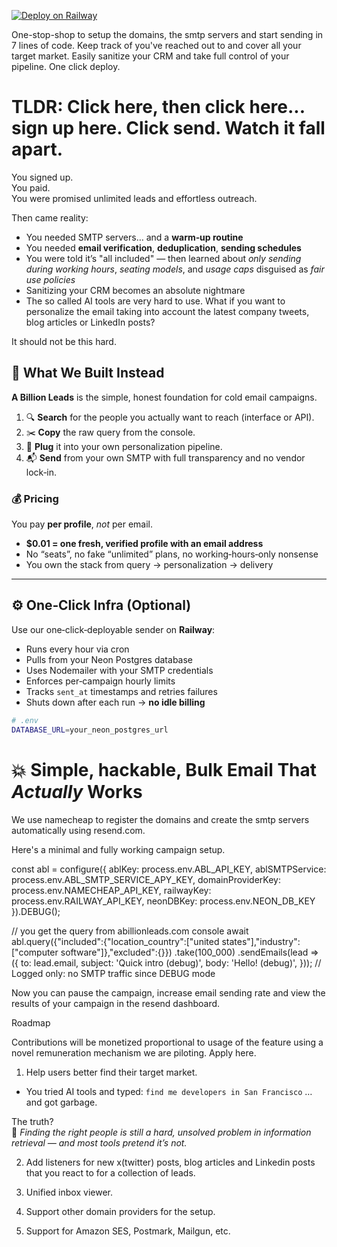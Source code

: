 [![Deploy on Railway](https://railway.com/button.svg)](https://railway.com/deploy/pQKn8C?referralCode=B_X-YI)


One-stop-shop to setup the domains, the smtp servers and start sending in 7 lines of code.
Keep track of you've reached out to and cover all your target market.
Easily sanitize your CRM and take full control of your pipeline.
One click deploy.

# TLDR: Click here, then click here... sign up here. Click send. Watch it fall apart.

You signed up.  
You paid.  
You were promised unlimited leads and effortless outreach.

Then came reality:

- You needed SMTP servers… and a **warm‑up routine**  
- You needed **email verification**, **deduplication**, **sending schedules**  
- You were told it’s "all included" — then learned about *only sending during working hours*, *seating models*, and *usage caps* disguised as *fair use policies*  
- Sanitizing your CRM becomes an absolute nightmare
- The so called AI tools are very hard to use. What if you want to personalize the email taking into account the latest company tweets, blog articles or LinkedIn posts?

It should not be this hard.


## 🧠 What We Built Instead

**A Billion Leads** is the simple, honest foundation for cold email campaigns.

1. 🔍 **Search** for the people you actually want to reach (interface or API).
2. ✂️ **Copy** the raw query from the console.
3. 🧠 **Plug** it into your own personalization pipeline.
4. 📬 **Send** from your own SMTP with full transparency and no vendor lock‑in.

### 💰 Pricing

You pay **per profile**, *not* per email.

- **\$0.01 = one fresh, verified profile with an email address**
- No “seats”, no fake “unlimited” plans, no working‑hours‑only nonsense
- You own the stack from query → personalization → delivery

---

## ⚙️ One‑Click Infra (Optional)

Use our one‑click‑deployable sender on **Railway**:

- Runs every hour via cron
- Pulls from your Neon Postgres database
- Uses Nodemailer with your SMTP credentials
- Enforces per‑campaign hourly limits
- Tracks `sent_at` timestamps and retries failures
- Shuts down after each run → **no idle billing**

```bash
# .env
DATABASE_URL=your_neon_postgres_url
```

# 💥 Simple, hackable, Bulk Email That *Actually* Works

We use namecheap to register the domains and create the smtp servers automatically using resend.com.

Here's a minimal and fully working campaign setup.

const abl = configure({
  ablKey: process.env.ABL_API_KEY,
  ablSMTPService: process.env.ABL_SMTP_SERVICE_APY_KEY,
  domainProviderKey: process.env.NAMECHEAP_API_KEY,
  railwayKey: process.env.RAILWAY_API_KEY,
  neonDBKey: process.env.NEON_DB_KEY
}).DEBUG();  

// you get the query from abillionleads.com console
await abl.query({"included":{"location_country":["united states"],"industry":["computer software"]},"excluded":{}})
   .take(100_000) 
   .sendEmails(lead => ({
     to:      lead.email,
     subject: 'Quick intro (debug)',
     body:    'Hello! (debug)',
   }));       // Logged only: no SMTP traffic since DEBUG mode

Now you can pause the campaign, increase email sending rate and view the results of your campaign in the resend dashboard.

Roadmap

Contributions will be monetized proportional to usage of the feature using a novel remuneration mechanism we are piloting. Apply here.

1. Help users better find their target market. 

- You tried AI tools and typed: `find me developers in San Francisco` …and got garbage.

The truth?  
📌 *Finding the right people is still a hard, unsolved problem in information retrieval — and most tools pretend it’s not.*

2. Add listeners for new x(twitter) posts, blog articles and Linkedin posts that you react to for a collection of leads.

3. Unified inbox viewer.

4. Support other domain providers for the setup.

5. Support for Amazon SES, Postmark, Mailgun, etc.